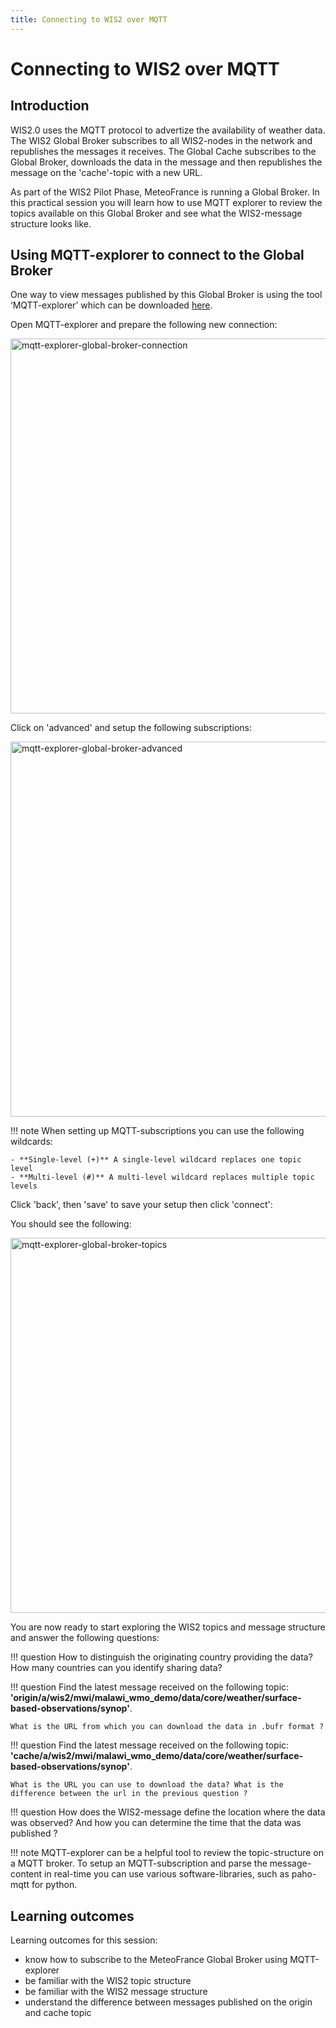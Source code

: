 ```yaml
---
title: Connecting to WIS2 over MQTT
---
```


# Connecting to WIS2 over MQTT

## Introduction

WIS2.0 uses the MQTT protocol to advertize the availability of weather data. The WIS2 Global Broker subscribes to all WIS2-nodes in the network and republishes the messages it receives. The Global Cache subscribes to the Global Broker, downloads the data in the message and then republishes the message on the 'cache'-topic with a new URL.

As part of the WIS2 Pilot Phase, MeteoFrance is running a Global Broker. In this practical session you will learn how to use MQTT explorer to review the topics available on this Global Broker and see what the WIS2-message structure looks like.

## Using MQTT-explorer to connect to the Global Broker

One way to view messages published by this Global Broker is using the tool ‘MQTT-explorer’ which can be downloaded [here](https://mqtt-explorer.com/).

Open MQTT-explorer and prepare the following new connection:

<img alt="mqtt-explorer-global-broker-connection" src="../../assets/img/mqtt-explorer-global-broker-connection.png" width="600">

Click on 'advanced' and setup the following subscriptions:

<img alt="mqtt-explorer-global-broker-advanced" src="../../assets/img/mqtt-explorer-global-broker-advanced.png" width="600">

!!! note
    When setting up MQTT-subscriptions you can use the following wildcards:

    - **Single-level (+)** A single-level wildcard replaces one topic level
    - **Multi-level (#)** A multi-level wildcard replaces multiple topic levels

Click 'back', then 'save' to save your setup then click 'connect':

You should see the following:

<img alt="mqtt-explorer-global-broker-topics" src="../../assets/img/mqtt-explorer-global-broker-topics.png" width="600">

You are now ready to start exploring the WIS2 topics and message structure and answer the following questions:

!!! question
    How to distinguish the originating country providing the data? How many countries can you identify sharing data?

!!! question
    Find the latest message received on the following topic: **'origin/a/wis2/mwi/malawi_wmo_demo/data/core/weather/surface-based-observations/synop'**. 
    
    What is the URL from which you can download the data in .bufr format ?

!!! question
    Find the latest message received on the following topic: **'cache/a/wis2/mwi/malawi_wmo_demo/data/core/weather/surface-based-observations/synop'**. 
        
    What is the URL you can use to download the data? What is the difference between the url in the previous question ?

!!! question
    How does the WIS2-message define the location where the data was observed? And how you can determine the time that the data was published ?

!!! note
    MQTT-explorer can be a helpful tool to review the topic-structure on a MQTT broker.  To setup an MQTT-subscription and parse the message-content in real-time you can use various software-libraries, such as paho-mqtt for python.

## Learning outcomes

Learning outcomes for this session:

- know how to subscribe to the MeteoFrance Global Broker using MQTT-explorer
- be familiar with the WIS2 topic structure
- be familiar with the WIS2 message structure
- understand the difference between messages published on the origin and cache topic


